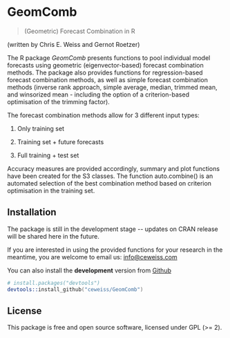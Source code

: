 # GeomComb
>(Geometric) Forecast Combination in R

(written by Chris E. Weiss and Gernot Roetzer)

The R package *GeomComb* presents functions to pool individual model forecasts
using geometric (eigenvector-based) forecast combination methods. The package
also provides functions for regression-based forecast combination methods, as well
as simple forecast combination methods (inverse rank
approach, simple average, median, trimmed mean, and winsorized mean - including the 
option of a criterion-based optimisation of the trimming factor).

The forecast combination methods allow for 3 different input types:

1) Only training set

2) Training set + future forecasts

3) Full training + test set

Accuracy measures are provided accordingly, summary and plot functions have
been created for the S3 classes. The function auto.combine() is an automated
selection of the best combination method based on criterion optimisation in
the training set.

## Installation
The package is still in the development stage -- updates on CRAN release will
be shared here in the future.

If you are interested in using the provided functions for your research in the
meantime, you are welcome to email us: info@ceweiss.com

You can also install the **development** version from
[Github](https://github.com/ceweiss/GeomComb)

```s
# install.packages("devtools")
devtools::install_github("ceweiss/GeomComb")
```

## License

This package is free and open source software, licensed under GPL (>= 2).


